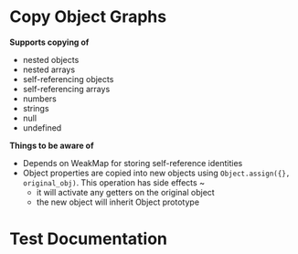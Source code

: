 Copy Object Graphs
===============================
**Supports copying of**
 - nested objects
 - nested arrays
 - self-referencing objects
 - self-referencing arrays
 - numbers
 - strings
 - null
 - undefined

**Things to be aware of**
  - Depends on WeakMap for storing self-reference identities
  - Object properties are copied into new objects using `Object.assign({}, original_obj)`. This operation has side effects ~
    - it will activate any getters on the original object
    - the new object will inherit Object prototype

Test Documentation
=============================
